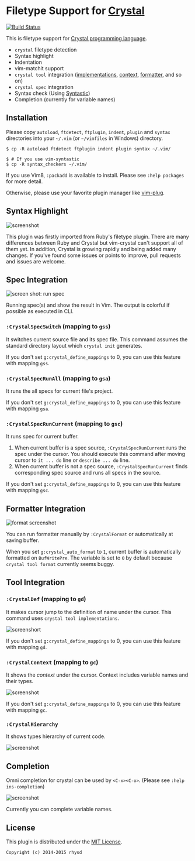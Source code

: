 Filetype Support for [Crystal](http://crystal-lang.org/)
========================================================
[![Build Status](https://travis-ci.org/rhysd/vim-crystal.svg?branch=travis)](https://travis-ci.org/rhysd/vim-crystal)

This is filetype support for [Crystal programming language](http://crystal-lang.org/).

- `crystal` filetype detection
- Syntax highlight
- Indentation
- vim-matchit support
- `crystal tool` integration ([implementations](http://crystal-lang.org/2015/09/05/tools.html), [context](http://crystal-lang.org/2015/09/05/tools.html), [formatter](http://crystal-lang.org/2015/10/16/crystal-0.9.0-released.html), and so on)
- `crystal spec` integration
- Syntax check (Using [Syntastic](https://github.com/scrooloose/syntastic))
- Completion (currently for variable names)



## Installation

Please copy `autoload`, `ftdetect`, `ftplugin`, `indent`, `plugin` and `syntax` directories into your `~/.vim` (or `~/vimfiles` in Windows) directory.

```
$ cp -R autoload ftdetect ftplugin indent plugin syntax ~/.vim/

$ # If you use vim-syntastic
$ cp -R syntax_checkers ~/.vim/
```

If you use Vim8, `:packadd` is available to install. Please see `:help packages` for more detail.

Otherwise, please use your favorite plugin manager like [vim-plug](https://github.com/junegunn/vim-plug).



## Syntax Highlight

![screenshot](https://raw.githubusercontent.com/rhysd/ss/master/vim-crystal/highlight1.png)

This plugin was firstly imported from Ruby's filetype plugin.  There are many differences between Ruby and Crystal but vim-crystal can't support all of them yet.  In addition, Crystal is growing rapidly and being added many changes.  If you've found some issues or points to improve, pull requests and issues are welcome.



## Spec Integration

![screen shot: run spec](https://raw.githubusercontent.com/rhysd/ss/master/vim-crystal/spec.gif)

Running spec(s) and show the result in Vim.  The output is colorful if possible as executed in CLI.

### `:CrystalSpecSwitch` (mapping to `gss`)

It switches current source file and its spec file.  This command assumes the standard directory layout which `crystal init` generates.

If you don't set `g:crystal_define_mappings` to 0, you can use this feature with mapping `gss`.

### `:CrystalSpecRunAll` (mapping to `gsa`)

It runs the all specs for current file's project.

If you don't set `g:crystal_define_mappings` to 0, you can use this feature with mapping `gsa`.

### `:CrystalSpecRunCurrent` (mapping to `gsc`)

It runs spec for current buffer.

1. When current buffer is a spec source, `:CrystalSpecRunCurrent` runs the spec under the cursor.  You should execute this command after moving cursor to `it ... do` line or `describe ... do` line.
2. When current buffer is not a spec source, `:CrystalSpecRunCurrent` finds corresponding spec source and runs all specs in the source.

If you don't set `g:crystal_define_mappings` to 0, you can use this feature with mapping `gsc`.

## Formatter Integration

![format screenshot](https://raw.githubusercontent.com/rhysd/ss/master/vim-crystal/formatting.gif)

You can run formatter manually by `:CrystalFormat` or automatically at saving buffer.

When you set `g:crystal_auto_format` to `1`, current buffer is automatically formatted on `BufWritePre`.  The variable is set to `0` by default because `crystal tool format` currently seems buggy.


## Tool Integration

### `:CrystalDef` (mapping to `gd`)

It makes cursor jump to the definition of name under the cursor.  This command uses `crystal tool implementations`.

![screenshort](https://raw.githubusercontent.com/rhysd/ss/master/vim-crystal/jump-to-definition.gif)

If you don't set `g:crystal_define_mappings` to 0, you can use this feature with mapping `gd`.

### `:CrystalContext` (mapping to `gc`)

It shows the _context_ under the cursor. Context includes variable names and their types.

![screenshot](https://raw.githubusercontent.com/rhysd/ss/master/vim-crystal/show-context.gif)

If you don't set `g:crystal_define_mappings` to 0, you can use this feature with mapping `gc`.

### `:CrystalHierarchy`

It shows types hierarchy of current code.

![screenshot](https://raw.githubusercontent.com/rhysd/ss/master/vim-crystal/show-hierarchy.gif)



## Completion

Omni completion for crystal can be used by `<C-x><C-o>`.  (Please see `:help ins-completion`)

![screenshot](https://raw.githubusercontent.com/rhysd/ss/master/vim-crystal/completion.gif)

Currently you can complete variable names.



## License

This plugin is distributed under the [MIT License](http://opensource.org/licenses/MIT).

    Copyright (c) 2014-2015 rhysd

